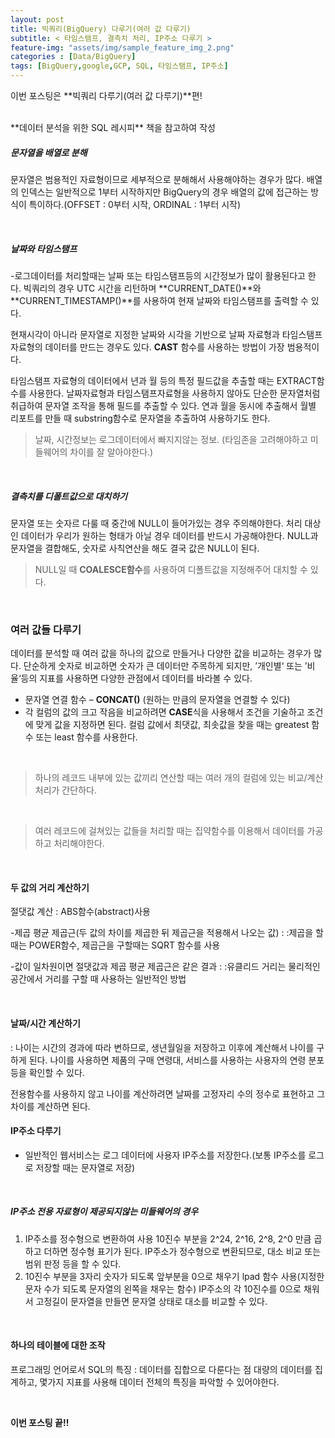 ```yaml
---
layout: post
title: 빅쿼리(BigQuery) 다루기(여러 값 다루기)
subtitle: < 타임스탬프, 결측치 처리, IP주소 다루기 >
feature-img: "assets/img/sample_feature_img_2.png"
categories : [Data/BigQuery]
tags: [BigQuery,google,GCP, SQL, 타임스탬프, IP주소]
---
```


이번 포스팅은 **빅쿼리 다루기(여러 값 다루기)**편!



<br>
**데이터 분석을 위한 SQL 레시피** 책을 참고하여 작성
<br>

##### 문자열을 배열로 분해
문자열은 범용적인 자료형이므로 세부적으로 분해해서 사용해야하는 경우가 많다.
배열의 인덱스는 일반적으로 1부터 시작하지만 BigQuery의 경우 배열의 값에 접근하는 방식이 특이하다.(OFFSET : 0부터 시작, ORDINAL : 1부터 시작)

<br>

##### 날짜와 타임스탬프
-로그데이터를 처리할때는 날짜 또는 타임스탬프등의 시간정보가 많이 활용된다고 한다.
빅쿼리의 경우 UTC 시간을 리턴하며 **CURRENT_DATE()**와 **CURRENT_TIMESTAMP()**를 사용하여 현재 날짜와 타임스탬프를 출력할 수 있다.
<br>

현재시각이 아니라 문자열로 지정한 날짜와 시각을 기반으로 날짜 자료형과 타임스탬프 자료형의 데이터를 만드는 경우도 있다.
**CAST** 함수를 사용하는 방법이 가장 범용적이다.
<br>

타임스탬프 자료형의 데이터에서 년과 월 등의 특정 필드값을 추출할 때는 EXTRACT함수를 사용한다.
날짜자료형과 타임스탬프자료형을 사용하지 않아도 단순한 문자열처럼 취급하여 문자열 조작을 통해 필드를 추출할 수 있다.
연과 월을 동시에 추출해서 월별 리포트를 만들 때 substring함수로 문자열을 추출하여 사용하기도 한다.
<br>

>날짜, 시간정보는 로그데이터에서 빠지지않는 정보. (타임존을 고려해야하고 미들웨어의 차이를 잘 알아야한다.)

<br>


##### 결측치를 디폴트값으로 대치하기
문자열 또는 숫자르 다룰 때 중간에 NULL이 들어가있는 경우 주의해야한다.
처리 대상인 데이터가 우리가 원하는 형태가 아닐 경우 데이터를 반드시 가공해야한다.
NULL과 문자열을 결합해도, 숫자로 사칙연산을 해도 결국 값은 NULL이 된다.
<br>

>NULL일 때 **COALESCE함수**를 사용하여 디폴트값을 지정해주어 대치할 수 있다.

<br>

### 여러 값들 다루기
데이터를 분석할 때 여러 값을 하나의 값으로 만들거나 다양한 값을 비교하는 경우가 많다.
단순하게 숫자로 비교하면 숫자가 큰 데이터만 주목하게 되지만, ’개인별‘ 또는 ’비율‘등의 지표를 사용하면 다양한 관점에서 데이터를 바라볼 수 있다.
<br>

- 문자열 연결 함수 – **CONCAT()** (원하는 만큼의 문자열을 연결할 수 있다)
- 각 컬럼의 값의 크고 작음을 비교하려면 **CASE**식을 사용해서 조건을 기술하고 조건에 맞게 값을 지정하면 된다.
컬럼 값에서 최댓값, 최솟값을 찾을 때는 greatest 함수 또는 least 함수를 사용한다.
<br>

>하나의 레코드 내부에 있는 값끼리 연산할 때는 여러 개의 컬럼에 있는 비교/계산 처리가 간단하다.

<br>

>여러 레코드에 걸쳐있는 값들을 처리할 때는 집약함수를 이용해서 데이터를 가공하고 처리해야한다.

<br>

#### 두 값의 거리 계산하기
절댓값 계산 : ABS함수(abstract)사용

-제곱 평균 제곱근(두 값의 차이를 제곱한 뒤 제곱근을 적용해서 나오는 값) 
: :제곱을 할 때는 POWER함수, 제곱근을 구할때는 SQRT 함수를 사용

-값이 일차원이면 절댓값과 제곱 평균 제곱근은 같은 결과 
: :유클리드 거리는 물리적인 공간에서 거리를 구할 때 사용하는 일반적인 방법

<br>

#### 날짜/시간 계산하기
: 나이는 시간의 경과에 따라 변하므로, 생년월일을 저장하고 이후에 계산해서 나이를 구하게 된다. 나이를 사용하면 제품의 구매 연령대, 서비스를 사용하는 사용자의 연령 분포 등을 확인할 수 있다.
<br>

전용함수를 사용하지 않고 나이를 계산하려면 날짜를 고정자리 수의 정수로 표현하고 그 차이를 계산하면 된다.
<br>

#### IP주소 다루기
- 일반적인 웹서비스는 로그 데이터에 사용자 IP주소를 저장한다.(보통 IP주소를 로그로 저장할 때는 문자열로 저장)
<br>

##### IP주소 전용 자료형이 제공되지않는 미들웨어의 경우
1) IP주소를 정수형으로 변환하여 사용
10진수 부분을 2^24, 2^16, 2^8, 2^0 만큼 곱하고 더하면 정수형 표기가 된다.
IP주소가 정수형으로 변환되므로, 대소 비교 또는 범위 판정 등을 할 수 있다.
2) 10진수 부분을 3자리 숫자가 되도록 앞부분을 0으로 채우기
lpad 함수 사용(지정한 문자 수가 되도록 문자열의 왼쪽을 채우는 함수)
IP주소의 각 10진수를 0으로 채워서 고정길이 문자열을 만들면 문자열 상태로 대소를 비교할 수 있다.

<br>

#### 하나의 테이블에 대한 조작
프로그래밍 언어로서 SQL의 특징 : 데이터를 집합으로 다룬다는 점
대량의 데이터를 집계하고, 몇가지 지표를 사용해 데이터 전체의 특징을 파악할 수 있어야한다.

<br>

**이번 포스팅 끝!!**